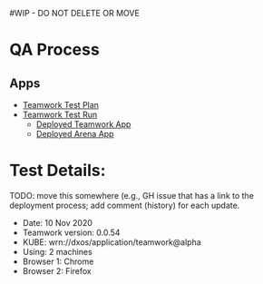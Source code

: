 #WIP - DO NOT DELETE OR MOVE

# QA Process

## Apps
- [Teamwork Test Plan](https://github.com/dxos/teamwork/blob/main/docs/content/teamwork-testplan.md)
- [Teamwork Test Run](https://github.com/dxos/teamwork/issues/450)
  - [Deployed Teamwork App](https://apollo1.kube.moon.dxos.network/app/wrn%3A%2F%2Fdxos%2Fapplication%2Fteamwork%40alpha/)
  - [Deployed Arena App](https://apollo1.kube.moon.dxos.network/app/wrn%3A%2F%2Fdxos%2Fapplication%2Farena%40alpha/)

# Test Details:

TODO: move this somewhere (e.g., GH issue that has a link to the deployment process; add comment (history) for each update.

- Date: 10 Nov 2020
- Teamwork version: 0.0.54
- KUBE: wrn://dxos/application/teamwork@alpha
- Using: 2 machines
- Browser 1: Chrome
- Browser 2: Firefox 

